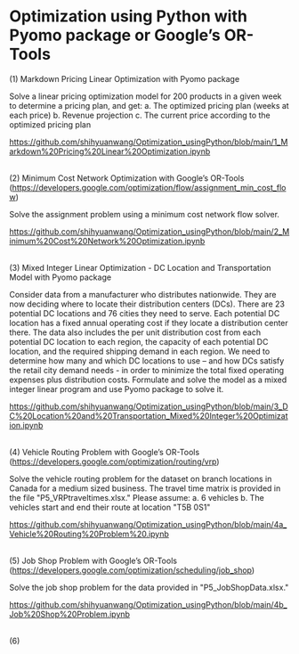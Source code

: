 # Optimization using Python with Pyomo package or Google’s OR-Tools

(1) Markdown Pricing Linear Optimization with Pyomo package

Solve a linear pricing optimization model for 200 products in a given week to determine a pricing plan, and get:
a. The optimized pricing plan (weeks at each price)
b. Revenue projection
c. The current price according to the optimized pricing plan

https://github.com/shihyuanwang/Optimization_usingPython/blob/main/1_Markdown%20Pricing%20Linear%20Optimization.ipynb

\
(2) Minimum Cost Network Optimization with Google’s OR-Tools (https://developers.google.com/optimization/flow/assignment_min_cost_flow)
 
Solve the assignment problem using a minimum cost network flow solver.

https://github.com/shihyuanwang/Optimization_usingPython/blob/main/2_Minimum%20Cost%20Network%20Optimization.ipynb

\
(3) Mixed Integer Linear Optimization - DC Location and Transportation Model with Pyomo package

Consider data from a manufacturer who distributes nationwide. They are now deciding where to locate their distribution centers (DCs). There are 23 potential DC locations and 76 cities they need to serve. Each potential DC location has a fixed annual operating cost if they locate a distribution center there. The data also includes the per unit distribution cost from each potential DC location to each region, the capacity of each potential DC location, and the required shipping demand in each region. We need to determine how many and which DC locations to use – and how DCs satisfy the retail city demand needs - in order to minimize the total fixed operating expenses plus distribution costs. Formulate and solve the model as a mixed integer linear program and use Pyomo package to solve it.

https://github.com/shihyuanwang/Optimization_usingPython/blob/main/3_DC%20Location%20and%20Transportation_Mixed%20Integer%20Optimization.ipynb

\
(4) Vehicle Routing Problem with Google’s OR-Tools (https://developers.google.com/optimization/routing/vrp)

Solve the vehicle routing problem for the dataset on branch locations in Canada for a medium sized business. The travel time matrix is provided in the file "P5_VRPtraveltimes.xlsx." Please assume:
a. 6 vehicles
b. The vehicles start and end their route at location "T5B 0S1"

https://github.com/shihyuanwang/Optimization_usingPython/blob/main/4a_Vehicle%20Routing%20Problem%20.ipynb

\
(5) Job Shop Problem with Google’s OR-Tools (https://developers.google.com/optimization/scheduling/job_shop)

Solve the job shop problem for the data provided in "P5_JobShopData.xlsx."

https://github.com/shihyuanwang/Optimization_usingPython/blob/main/4b_Job%20Shop%20Problem.ipynb

\
(6) 

